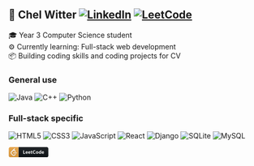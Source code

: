 ## 📇 Chel Witter [![LinkedIn](https://img.shields.io/badge/LinkedIn-%230077B5.svg?logo=linkedin&logoColor=white)](https://linkedin.com/in/cnjlwitter) [![LeetCode](https://github.com/user-attachments/assets/21815a82-7da2-45f0-8939-91d4846a6dda)](https://leetcode.com/u/lishanlung/)
🎓 Year 3 Computer Science student <br>
⚙️ Currently learning: Full-stack web development <br>
📦 Building coding skills and coding projects for CV<br>

### General use
![Java](https://img.shields.io/badge/java-%23ED8B00.svg?style=plastic&logo=openjdk&logoColor=white) ![C++](https://img.shields.io/badge/c++-%2300599C.svg?style=plastic&logo=c%2B%2B&logoColor=white)  ![Python](https://img.shields.io/badge/python-3670A0?style=plastic&logo=python&logoColor=ffdd54)

### Full-stack specific
![HTML5](https://img.shields.io/badge/html5-%23E34F26.svg?style=plastic&logo=html5&logoColor=white) ![CSS3](https://img.shields.io/badge/css3-%231572B6.svg?style=plastic&logo=css3&logoColor=white) ![JavaScript](https://img.shields.io/badge/javascript-%23323330.svg?style=plastic&logo=javascript&logoColor=%23F7DF1E) ![React](https://img.shields.io/badge/react-%2320232a.svg?style=plastic&logo=react&logoColor=%2361DAFB) ![Django](https://img.shields.io/badge/django-%23092E20.svg?style=plastic&logo=django&logoColor=white) ![SQLite](https://img.shields.io/badge/sqlite-%2307405e.svg?style=plastic&logo=sqlite&logoColor=white) ![MySQL](https://img.shields.io/badge/mysql-4479A1.svg?style=plastic&logo=mysql&logoColor=white)



<?xml version="1.0" encoding="UTF-8"?>
<svg xmlns="http://www.w3.org/2000/svg" xmlns:xlink="http://www.w3.org/1999/xlink" width="79px" height="20px" viewBox="0 0 78 20" version="1.1">
<defs>
<linearGradient id="linear0" gradientUnits="userSpaceOnUse" x1="0" y1="0" x2="0" y2="32" gradientTransform="matrix(0.619048,0,0,0.625,0,0)">
<stop offset="0" style="stop-color:rgb(73.333333%,73.333333%,73.333333%);stop-opacity:0.101961;"/>
<stop offset="1" style="stop-color:rgb(0%,0%,0%);stop-opacity:0.101961;"/>
</linearGradient>
</defs>
<g id="surface1">
<path style=" stroke:none;fill-rule:nonzero;fill:rgb(5.882353%,7.843138%,9.411765%);fill-opacity:1;" d="M 74.90625 0 L 19.191406 0 L 19.191406 20 L 74.90625 20 C 76.613281 20 78 18.601562 78 16.875 L 78 3.125 C 78 1.398438 76.613281 0 74.90625 0 Z M 74.90625 0 "/>
<path style=" stroke:none;fill-rule:nonzero;fill:rgb(92.156863%,63.921571%,25.098041%);fill-opacity:1;" d="M 19.191406 0 L 3.09375 0 C 1.386719 0 0 1.398438 0 3.125 L 0 16.875 C 0 18.601562 1.386719 20 3.09375 20 L 19.191406 20 Z M 19.191406 0 "/>
<path style=" stroke:none;fill-rule:nonzero;fill:rgb(100%,100%,100%);fill-opacity:1;" d="M 12.445312 13.707031 L 10.773438 15.335938 C 10.484375 15.628906 10.085938 15.75 9.644531 15.75 C 9.207031 15.75 8.808594 15.628906 8.515625 15.335938 L 5.835938 12.609375 C 5.546875 12.316406 5.398438 11.890625 5.398438 11.445312 C 5.398438 11 5.546875 10.597656 5.835938 10.304688 L 8.507812 7.566406 C 8.796875 7.277344 9.207031 7.164062 9.644531 7.164062 C 10.085938 7.164062 10.484375 7.285156 10.773438 7.578125 L 12.445312 9.207031 C 12.761719 9.527344 13.289062 9.515625 13.621094 9.179688 C 13.949219 8.847656 13.960938 8.316406 13.644531 7.992188 L 12.03125 6.347656 C 11.613281 5.929688 11.089844 5.640625 10.515625 5.507812 L 12.042969 3.945312 C 12.363281 3.625 12.351562 3.09375 12.019531 2.757812 C 11.691406 2.425781 11.164062 2.414062 10.84375 2.734375 L 4.589844 9.046875 C 3.984375 9.664062 3.667969 10.507812 3.667969 11.445312 C 3.667969 12.378906 3.984375 13.253906 4.589844 13.867188 L 7.28125 16.589844 C 7.886719 17.203125 8.726562 17.5 9.65625 17.5 C 10.582031 17.5 11.421875 17.179688 12.027344 16.566406 L 13.644531 14.917969 C 13.964844 14.597656 13.949219 14.066406 13.621094 13.730469 C 13.289062 13.394531 12.761719 13.382812 12.445312 13.707031 Z M 15.359375 10.632812 L 9.078125 10.632812 C 8.644531 10.632812 8.292969 11.007812 8.292969 11.472656 C 8.292969 11.9375 8.644531 12.3125 9.078125 12.3125 L 15.359375 12.3125 C 15.792969 12.3125 16.144531 11.9375 16.144531 11.472656 C 16.144531 11.007812 15.792969 10.632812 15.359375 10.632812 Z M 15.359375 10.632812 "/>
<path style=" stroke:none;fill-rule:nonzero;fill:rgb(100%,100%,100%);fill-opacity:1;" d="M 32.328125 13.125 L 28.453125 13.125 L 28.453125 6.5625 L 29.917969 6.5625 L 29.917969 11.925781 L 32.328125 11.925781 Z M 37.511719 11.191406 L 34.484375 11.191406 C 34.53125 11.875 34.957031 12.214844 35.757812 12.214844 C 36.269531 12.214844 36.71875 12.09375 37.105469 11.847656 L 37.105469 12.890625 C 36.675781 13.125 36.117188 13.238281 35.429688 13.238281 C 34.679688 13.238281 34.097656 13.03125 33.683594 12.613281 C 33.269531 12.191406 33.0625 11.605469 33.0625 10.855469 C 33.0625 10.078125 33.289062 9.460938 33.734375 9.003906 C 34.183594 8.550781 34.734375 8.324219 35.386719 8.324219 C 36.0625 8.324219 36.585938 8.527344 36.953125 8.933594 C 37.324219 9.335938 37.511719 9.886719 37.511719 10.585938 Z M 36.183594 10.304688 C 36.183594 9.632812 35.914062 9.296875 35.375 9.296875 C 35.148438 9.296875 34.949219 9.394531 34.777344 9.585938 C 34.613281 9.777344 34.511719 10.019531 34.472656 10.304688 Z M 42.648438 11.191406 L 39.617188 11.191406 C 39.667969 11.875 40.089844 12.214844 40.890625 12.214844 C 41.402344 12.214844 41.851562 12.09375 42.238281 11.847656 L 42.238281 12.890625 C 41.808594 13.125 41.253906 13.238281 40.566406 13.238281 C 39.816406 13.238281 39.234375 13.03125 38.820312 12.613281 C 38.40625 12.191406 38.199219 11.605469 38.199219 10.855469 C 38.199219 10.078125 38.421875 9.460938 38.871094 9.003906 C 39.316406 8.550781 39.867188 8.324219 40.519531 8.324219 C 41.199219 8.324219 41.722656 8.527344 42.089844 8.933594 C 42.460938 9.335938 42.648438 9.886719 42.648438 10.585938 Z M 41.320312 10.304688 C 41.320312 9.632812 41.050781 9.296875 40.511719 9.296875 C 40.28125 9.296875 40.082031 9.394531 39.914062 9.585938 C 39.746094 9.777344 39.644531 10.019531 39.609375 10.304688 Z M 46.417969 13.070312 C 46.207031 13.183594 45.886719 13.238281 45.460938 13.238281 C 44.453125 13.238281 43.945312 12.710938 43.945312 11.652344 L 43.945312 9.503906 L 43.195312 9.503906 L 43.195312 8.4375 L 43.945312 8.4375 L 43.945312 7.425781 L 45.375 7.015625 L 45.375 8.4375 L 46.417969 8.4375 L 46.417969 9.503906 L 45.375 9.503906 L 45.375 11.398438 C 45.375 11.886719 45.566406 12.132812 45.949219 12.132812 C 46.101562 12.132812 46.257812 12.085938 46.417969 12 Z M 52.304688 12.890625 C 51.832031 13.125 51.210938 13.238281 50.445312 13.238281 C 49.449219 13.238281 48.664062 12.945312 48.09375 12.351562 C 47.523438 11.757812 47.234375 10.96875 47.234375 9.984375 C 47.234375 8.933594 47.558594 8.082031 48.199219 7.429688 C 48.839844 6.777344 49.675781 6.449219 50.699219 6.449219 C 51.335938 6.449219 51.871094 6.53125 52.304688 6.695312 L 52.304688 8.117188 C 51.871094 7.855469 51.375 7.722656 50.816406 7.722656 C 50.207031 7.722656 49.714844 7.917969 49.339844 8.304688 C 48.964844 8.691406 48.777344 9.21875 48.777344 9.878906 C 48.777344 10.515625 48.953125 11.019531 49.308594 11.398438 C 49.660156 11.773438 50.136719 11.960938 50.738281 11.960938 C 51.308594 11.960938 51.832031 11.820312 52.304688 11.542969 Z M 55.785156 13.238281 C 55.011719 13.238281 54.402344 13.019531 53.957031 12.585938 C 53.515625 12.144531 53.296875 11.550781 53.296875 10.800781 C 53.296875 10.023438 53.527344 9.417969 53.984375 8.980469 C 54.445312 8.542969 55.066406 8.324219 55.847656 8.324219 C 56.621094 8.324219 57.222656 8.542969 57.664062 8.980469 C 58.101562 9.417969 58.320312 9.996094 58.320312 10.71875 C 58.320312 11.496094 58.09375 12.109375 57.640625 12.5625 C 57.191406 13.011719 56.570312 13.238281 55.785156 13.238281 Z M 55.820312 9.429688 C 55.484375 9.429688 55.21875 9.546875 55.03125 9.785156 C 54.84375 10.019531 54.75 10.351562 54.75 10.78125 C 54.75 11.679688 55.113281 12.132812 55.832031 12.132812 C 56.515625 12.132812 56.859375 11.667969 56.859375 10.746094 C 56.859375 9.867188 56.515625 9.429688 55.820312 9.429688 Z M 63.902344 13.125 L 62.472656 13.125 L 62.472656 12.480469 L 62.453125 12.480469 C 62.128906 12.984375 61.648438 13.238281 61.015625 13.238281 C 60.4375 13.238281 59.96875 13.035156 59.613281 12.621094 C 59.261719 12.207031 59.085938 11.628906 59.085938 10.886719 C 59.085938 10.113281 59.28125 9.492188 59.667969 9.023438 C 60.058594 8.554688 60.570312 8.324219 61.203125 8.324219 C 61.800781 8.324219 62.21875 8.539062 62.453125 8.972656 L 62.472656 8.972656 L 62.472656 6.183594 L 63.902344 6.183594 Z M 62.5 10.84375 L 62.5 10.492188 C 62.5 10.1875 62.410156 9.933594 62.234375 9.734375 C 62.058594 9.53125 61.832031 9.429688 61.550781 9.429688 C 61.234375 9.429688 60.984375 9.558594 60.808594 9.8125 C 60.628906 10.0625 60.539062 10.40625 60.539062 10.84375 C 60.539062 11.257812 60.625 11.574219 60.796875 11.796875 C 60.96875 12.019531 61.210938 12.132812 61.515625 12.132812 C 61.804688 12.132812 62.039062 12.015625 62.222656 11.777344 C 62.40625 11.542969 62.5 11.234375 62.5 10.84375 Z M 69.394531 11.191406 L 66.363281 11.191406 C 66.414062 11.875 66.835938 12.214844 67.636719 12.214844 C 68.148438 12.214844 68.597656 12.09375 68.984375 11.847656 L 68.984375 12.890625 C 68.554688 13.125 68 13.238281 67.3125 13.238281 C 66.5625 13.238281 65.980469 13.03125 65.566406 12.613281 C 65.152344 12.191406 64.945312 11.605469 64.945312 10.855469 C 64.945312 10.078125 65.167969 9.460938 65.617188 9.003906 C 66.0625 8.550781 66.613281 8.324219 67.265625 8.324219 C 67.945312 8.324219 68.464844 8.527344 68.835938 8.933594 C 69.207031 9.335938 69.394531 9.886719 69.394531 10.585938 Z M 68.0625 10.304688 C 68.0625 9.632812 67.796875 9.296875 67.257812 9.296875 C 67.027344 9.296875 66.828125 9.394531 66.660156 9.585938 C 66.492188 9.777344 66.390625 10.019531 66.355469 10.304688 Z M 68.0625 10.304688 "/>
<path style=" stroke:none;fill-rule:nonzero;fill:url(#linear0);" d="M 74.90625 0 L 3.09375 0 C 1.386719 0 0 1.398438 0 3.125 L 0 16.875 C 0 18.601562 1.386719 20 3.09375 20 L 74.90625 20 C 76.613281 20 78 18.601562 78 16.875 L 78 3.125 C 78 1.398438 76.613281 0 74.90625 0 Z M 74.90625 0 "/>
</g>
</svg>



<!---!

lishanlung/lishanlung is a ✨ special ✨ repository because its `README.md` (this file) appears on your GitHub profile.
You can click the Preview link to take a look at your changes.
--->
